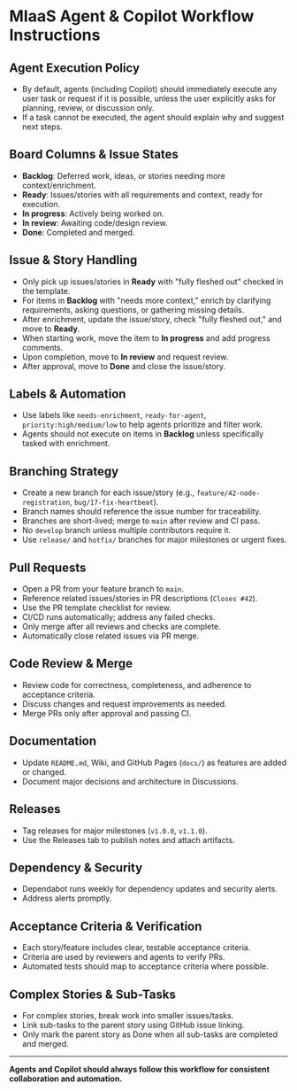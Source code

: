 # MIaaS Agent & Copilot Workflow Instructions

## Agent Execution Policy
- By default, agents (including Copilot) should immediately execute any user task or request if it is possible, unless the user explicitly asks for planning, review, or discussion only.
- If a task cannot be executed, the agent should explain why and suggest next steps.

## Board Columns & Issue States
- **Backlog**: Deferred work, ideas, or stories needing more context/enrichment.
- **Ready**: Issues/stories with all requirements and context, ready for execution.
- **In progress**: Actively being worked on.
- **In review**: Awaiting code/design review.
- **Done**: Completed and merged.

## Issue & Story Handling
- Only pick up issues/stories in **Ready** with "fully fleshed out" checked in the template.
- For items in **Backlog** with "needs more context," enrich by clarifying requirements, asking questions, or gathering missing details.
- After enrichment, update the issue/story, check "fully fleshed out," and move to **Ready**.
- When starting work, move the item to **In progress** and add progress comments.
- Upon completion, move to **In review** and request review.
- After approval, move to **Done** and close the issue/story.

## Labels & Automation
- Use labels like `needs-enrichment`, `ready-for-agent`, `priority:high/medium/low` to help agents prioritize and filter work.
- Agents should not execute on items in **Backlog** unless specifically tasked with enrichment.

## Branching Strategy
- Create a new branch for each issue/story (e.g., `feature/42-node-registration`, `bug/17-fix-heartbeat`).
- Branch names should reference the issue number for traceability.
- Branches are short-lived; merge to `main` after review and CI pass.
- No `develop` branch unless multiple contributors require it.
- Use `release/` and `hotfix/` branches for major milestones or urgent fixes.

## Pull Requests
- Open a PR from your feature branch to `main`.
- Reference related issues/stories in PR descriptions (`Closes #42`).
- Use the PR template checklist for review.
- CI/CD runs automatically; address any failed checks.
- Only merge after all reviews and checks are complete.
- Automatically close related issues via PR merge.

## Code Review & Merge
- Review code for correctness, completeness, and adherence to acceptance criteria.
- Discuss changes and request improvements as needed.
- Merge PRs only after approval and passing CI.

## Documentation
- Update `README.md`, Wiki, and GitHub Pages (`docs/`) as features are added or changed.
- Document major decisions and architecture in Discussions.

## Releases
- Tag releases for major milestones (`v1.0.0`, `v1.1.0`).
- Use the Releases tab to publish notes and attach artifacts.

## Dependency & Security
- Dependabot runs weekly for dependency updates and security alerts.
- Address alerts promptly.

## Acceptance Criteria & Verification
- Each story/feature includes clear, testable acceptance criteria.
- Criteria are used by reviewers and agents to verify PRs.
- Automated tests should map to acceptance criteria where possible.

## Complex Stories & Sub-Tasks
- For complex stories, break work into smaller issues/tasks.
- Link sub-tasks to the parent story using GitHub issue linking.
- Only mark the parent story as Done when all sub-tasks are completed and merged.

---

**Agents and Copilot should always follow this workflow for consistent collaboration and automation.**